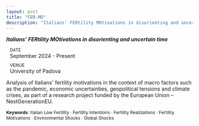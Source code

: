 ```yaml
---
layout: post
title: "FER-MO"
description: "Italians’ FERtility MOtivations in disorienting and uncertain time"
---
```

***Italians’ FERtility MOtivations in disorienting and uncertain time***

<div style="display: flex; align-items: center; gap: 10px;">
    <i class="fas fa-calendar" style="font-size: 24px;"></i>
    <div>
        <small>DATE</small><br>
        September 2024 - Present
    </div>
</div>

<div style="display: flex; align-items: center; gap: 10px; margin-top: 10px;">
    <i class="fas fa-map-marker-alt" style="font-size: 24px;"></i>
    <div>
        <small>VENUE</small><br>
        University of Padova
    </div>
</div>

Analysis of Italians' fertility motivations in the context of macro factors such as the pandemic, economic uncertainties, geopolitical tensions and climate crises, as part of a research project funded by the European Union – NextGenerationEU.

<span style="font-size: 0.85em;"><strong>Keywords</strong>: Italian Low Fertility · Fertility Intentions · Fertility Realizations · Fertility Motivations · Environmental Shocks · Global Shocks</span>





<!-- Example modified from [here](http://www.unexpected-vortices.com/sw/rippledoc/quick-markdown-example.html){:target="_blank"}.
**Keywords**: Italian Low Fertility · Fertility Intentions · Fertility Realizations · Fertility Motivations · Environmental Shocks · Global Shocks

H1 Header
============

Paragraphs are separated by a blank line.

2nd paragraph. *Italic*, **bold**, and `monospace`. Itemized lists
look like:

  * this one
  * that one
  * the other one

Note that the actual text
content starts at 4-columns in.

> Block quotes are
> written like so.
>
> They can span multiple paragraphs,
> if you like.


H2 Header
------------

Here's a numbered list:

 1. first item
 2. second item
 3. third item

Note again how the actual text starts at 4 columns in (4 characters
from the left side). Here's a code sample:

    # Let me re-iterate ...
    for i in 1 .. 10 { do-something(i) }

As you probably guessed, indented 4 spaces. By the way, instead of
indenting the block, you can use delimited blocks, if you like:

~~~
define foobar() {
    print "Welcome to flavor country!";
}
~~~

(which makes copying & pasting easier). You can optionally mark the
delimited block for Pandoc to syntax highlight it by specifying the languagae after the start of a block (e.g. `~~~cpp`) which would look like :

~~~cpp
#include <iostream>
using namespace std;

int main() 
{    
    cout << "Size of char: " << sizeof(char) << " byte" << endl;
    cout << "Size of int: " << sizeof(int) << " bytes" << endl;
    cout << "Size of float: " << sizeof(float) << " bytes" << endl;
    cout << "Size of double: " << sizeof(double) << " bytes" << endl;

    return 0;
}
~~~

### An H3 header ###

Now a nested list:

 1. First, get these ingredients:

      * carrots
      * celery
      * lentils

 2. Boil some water.

 3. Dump everything in the pot and follow
    this algorithm:

        find wooden spoon
        uncover pot
        stir
        cover pot
        balance wooden spoon precariously on pot handle
        wait 10 minutes
        goto first step (or shut off burner when done)

    Do not bump wooden spoon or it will fall.

Notice again how text always lines up on 4-space indents (including
that last line which continues item 3 above).

Here's a footnote [^1].

[^1]: Some footnote text.

Tables can look like this:

| Header 1 | Header 2                   | Header 3 |
|:--------:|:--------------------------:|:--------:|
| data1a   | Data is longer than header | 1        |
| d1b      | add a cell                 |          |
| lorem    | ipsum                      | 3        |
|          | empty outside cells        |          |
| skip     |                            | 5        |
| six      | Morbi purus                | 6        |


A horizontal rule follows.

***

Here's a definition list:

apples
  : Good for making applesauce.

oranges
  : Citrus!

tomatoes
  : There's no "e" in tomatoe.

Again, text is indented 4 spaces. (Put a blank line between each
term and  its definition to spread things out more.)

Here's a "line block" (note how whitespace is honored):

| Line one
|   Line too
| Line tree

and images can be specified like so:

![example image](https://images.unsplash.com/photo-1488190211105-8b0e65b80b4e?w=300&h=300&fit=crop "An exemplary image")

Inline math equation: $\omega = d\phi / dt$. Display
math should get its own line like so:

$$I = \int \rho R^{2} dV$$ --->
